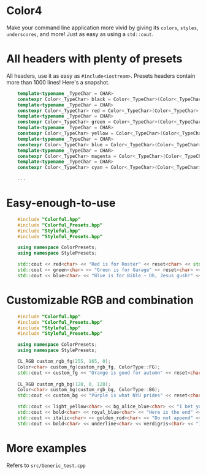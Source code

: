 # Color4
Make your command line application more vivid by giving its `colors`, `styles`, `underscores`, and more! Just as easy as using a `std::cout`.

# All headers with plenty of presets
All headers, use it as easy as `#include<iostream>`. Presets headers contain more than 1000 lines! Here's a snapshot.
```cpp
    template<typename _TypeChar = CHAR>
    constexpr Color<_TypeChar> black = Color<_TypeChar>(Color<_TypeChar>::ColorCode::FG_BLACK);
    template<typename _TypeChar = CHAR>
    constexpr Color<_TypeChar> red = Color<_TypeChar>(Color<_TypeChar>::ColorCode::FG_RED);
    template<typename _TypeChar = CHAR>
    constexpr Color<_TypeChar> green = Color<_TypeChar>(Color<_TypeChar>::ColorCode::FG_GREEN);
    template<typename _TypeChar = CHAR>
    constexpr Color<_TypeChar> yellow = Color<_TypeChar>(Color<_TypeChar>::ColorCode::FG_YELLOW);
    template<typename _TypeChar = CHAR>
    constexpr Color<_TypeChar> blue = Color<_TypeChar>(Color<_TypeChar>::ColorCode::FG_BLUE);
    template<typename _TypeChar = CHAR>
    constexpr Color<_TypeChar> magenta = Color<_TypeChar>(Color<_TypeChar>::ColorCode::FG_MAGENTA);
    template<typename _TypeChar = CHAR>
    constexpr Color<_TypeChar> cyan = Color<_TypeChar>(Color<_TypeChar>::ColorCode::FG_CYAN);

    ...
```

# Easy-enough-to-use
```cpp
    #include "Colorful.hpp"
    #include "Colorful_Presets.hpp"
    #include "Styleful.hpp"
    #include "Styleful_Presets.hpp"

    using namespace ColorPresets;
    using namespace StylePresets;

    std::cout << red<char> << "Red is for Roster" << reset<char> << std::endl;
    std::cout << green<char> << "Green is for Garage" << reset<char> << std::endl;
    std::cout << blue<char> << "Blue is for Bible ~ Oh, Jesus gush!" << reset<char> << std::endl;
```


# Customizable RGB and combination
```cpp
    #include "Colorful.hpp"
    #include "Colorful_Presets.hpp"
    #include "Styleful.hpp"
    #include "Styleful_Presets.hpp"

    using namespace ColorPresets;
    using namespace StylePresets;

    CL_RGB custom_rgb_fg(255, 165, 0); 
    Color<char> custom_fg(custom_rgb_fg, ColorType::FG);
    std::cout << custom_fg << "Orange is good for autumn" << reset<char> << std::endl;
    
    CL_RGB custom_rgb_bg(128, 0, 128); 
    Color<char> custom_bg(custom_rgb_bg, ColorType::BG);
    std::cout << custom_bg << "Purple is what NYU prides" << reset<char> << std::endl;

    std::cout << light_yellow<char> << bg_alice_blue<char> << "I bet you can't see the words with that guy." << reset<char> << std::endl;
    std::cout << bold<char> << royal_blue<char> << "Here is the end" << color_reset<char> << style_reset<char> << std::endl;
    std::cout << italic<char> << golden_rod<char> << "Do not append" << reset<char> << style_reset<char> << std::endl;
    std::cout << bold<char> << underline<char> << verdigris<char> << "I'm seeking for an internship; who wants a giant?" << reset<char> << style_reset<char> << std::endl;
```

# More examples
Refers to `src/Generic_test.cpp`

